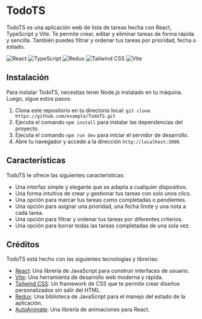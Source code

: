 # TodoTS

TodoTS es una aplicación web de lista de tareas hecha con React, TypeScript y Vite. Te permite crear, editar y eliminar tareas de forma rápida y sencilla. También puedes filtrar y ordenar tus tareas por prioridad, fecha o estado.

![React](https://img.shields.io/badge/React-61DAFB?style=for-the-badge&logo=react&logoColor=black)
![TypeScript](https://img.shields.io/badge/TypeScript-3178C6?style=for-the-badge&logo=typescript&logoColor=white)
![Redux](https://img.shields.io/badge/Redux-764ABC?style=for-the-badge&logo=redux&logoColor=white)
![Tailwind CSS](https://img.shields.io/badge/Tailwind_CSS-38B2AC?style=for-the-badge&logo=tailwind-css&logoColor=white)
![Vite](https://img.shields.io/badge/Vite-646CFF?style=for-the-badge&logo=vite&logoColor=white)
<!-- ![TodoTS logo](logo.png) -->

## Instalación

Para instalar TodoTS, necesitas tener Node.js instalado en tu máquina. Luego, sigue estos pasos:

1. Clona este repositorio en tu directorio local: `git clone https://github.com/example/TodoTS.git`
2. Ejecuta el comando `npm install` para instalar las dependencias del proyecto.
3. Ejecuta el comando `npm run dev` para iniciar el servidor de desarrollo.
4. Abre tu navegador y accede a la dirección `http://localhost:3000`.

## Características

TodoTS te ofrece las siguientes características:

- Una interfaz simple y elegante que se adapta a cualquier dispositivo.
- Una forma intuitiva de crear y gestionar tus tareas con solo unos clics.
- Una opción para marcar tus tareas como completadas o pendientes.
- Una opción para asignar una prioridad, una fecha límite y una nota a cada tarea.
- Una opción para filtrar y ordenar tus tareas por diferentes criterios.
- Una opción para borrar todas las tareas completadas de una sola vez.

## Créditos

TodoTS está hecho con las siguientes tecnologías y librerías:

- [React](https://reactjs.org/): Una librería de JavaScript para construir interfaces de usuario.
- [Vite](https://vitejs.dev/): Una herramienta de desarrollo web moderna y rápida.
- [Tailwind CSS](https://tailwindcss.com/): Un framework de CSS que te permite crear diseños personalizados sin salir del HTML.
- [Redux](https://es.redux.js.org/): Una biblioteca de JavaScript para el manejo del estado de la aplicación.
- [AutoAnimate](https://auto-animate.formkit.com/): Una librería de animaciones para React.